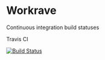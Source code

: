 Workrave
========

Continuous integration build statuses

Travis CI

[![Build Status](https://travis-ci.org/rcaelers/workrave.svg?branch=next)](https://travis-ci.org/rcaelers/workrave)
